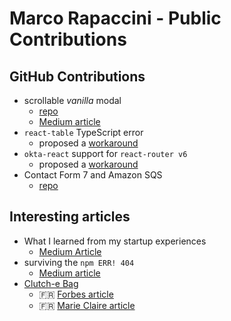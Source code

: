 # Marco Rapaccini - Public Contributions
## GitHub Contributions
* scrollable _vanilla_ modal
  * [repo](https://github.com/rapaccinim/scrollable-vanilla-modal)
  * [Medium article](https://rapaccinim.medium.com/how-to-create-a-custom-resizable-modal-with-scrollable-and-fixed-content-21adb2adda28)
* `react-table` TypeScript error
  * proposed a [workaround](https://github.com/TanStack/table/discussions/2664#discussioncomment-1194920)
* `okta-react` support for `react-router v6`
  * proposed a [workaround](https://github.com/okta/okta-react/issues/178#issuecomment-1056757369)
* Contact Form 7 and Amazon SQS
  * [repo](https://github.com/rapaccinim/cf7-hook-4-amazon-sqs)
## Interesting articles
* What I learned from my startup experiences
  * [Medium Article](https://rapaccinim.medium.com/what-i-learned-from-startup-experiences-20cfafd4a3a0)
* surviving the `npm ERR! 404`
  * [Medium article](https://rapaccinim.medium.com/surviving-the-npm-err-404-with-private-packages-b413d80fb860)
* [Clutch-e Bag](https://clutchebag.com)
  * 🇫🇷 [Forbes article](https://www.forbes.fr/mediasfrance/le-clutch-e-bag-le-sac-intelligent-moderne-et-elegant/)
  * 🇫🇷 [Marie Claire article](https://www.marieclaire.fr/adresses-incontournables/clutch-e-bag-la-pochette-connectee-made-in-italy/)
